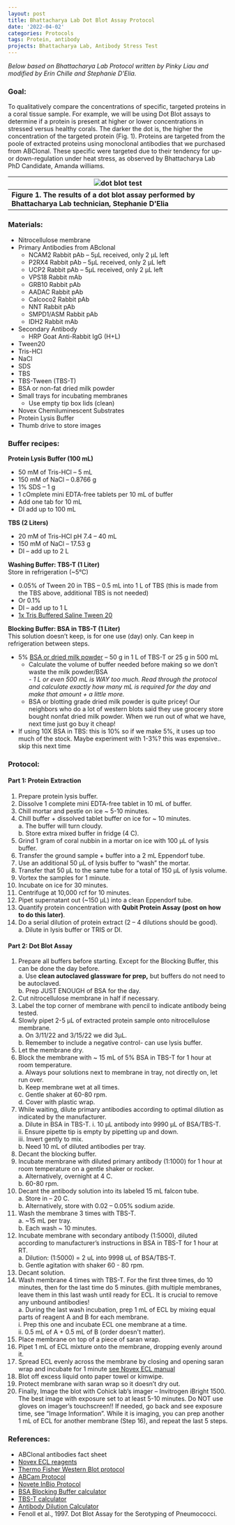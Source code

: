 ```yaml
---
layout: post
title: Bhattacharya Lab Dot Blot Assay Protocol  
date: '2022-04-02'
categories: Protocols
tags: Protein, antibody
projects: Bhattacharya Lab, Antibody Stress Test
---
```


*Below based on Bhattacharya Lab Protocol written by Pinky Liau and modified by Erin Chille and Stephanie D'Elia.*

### Goal:

To qualitatively compare the concentrations of specific, targeted proteins in a coral tissue sample. For example, we will be using Dot Blot assays to determine if a protein is present at higher or lower concentrations in stressed versus healthy corals. The darker the dot is, the higher the concentration of the targeted protein (Fig. 1). Proteins are targeted from the poole of extracted proteins using monoclonal antibodies that we purchased from ABClonal. These specific were targeted due to their tendency for up- or down-regulation under heat stress, as observed by Bhattacharya Lab PhD Candidate, Amanda williams.

| ![dot blot test](https://raw.githubusercontent.com/echille/E.-Chille-Open-Lab-Notebook/master/images/2022-03-29-GRB10.png) |  
| --- |  
| <b> Figure 1. The results of a dot blot assay performed by Bhattacharya Lab technician, Stephanie D'Elia <b> |  

### Materials:  
 - Nitrocellulose membrane  
 - Primary Antibodies from ABclonal  
    - NCAM2 Rabbit pAb – 5µL received, only 2 µL left  
    - P2RX4 Rabbit pAb – 5µL received, only 2 µL left  
     - UCP2 Rabbit pAb – 5µL received, only 2 µL left  
     - VPS18 Rabbit mAb   
     - GRB10 Rabbit pAb  
     - AADAC Rabbit pAb  
     - Calcoco2 Rabbit pAb  
    - NNT Rabbit pAb  
     - SMPD1/ASM Rabbit pAb  
     - IDH2 Rabbit mAb  
  - Secondary Antibody  
     - HRP Goat Anti-Rabbit IgG (H+L)  
 - Tween20  
 - Tris-HCl  
 - NaCl  
 - SDS  
 - TBS  
 - TBS-Tween (TBS-T)  
 - BSA or non-fat dried milk powder  
 - Small trays for incubating membranes  
     - Use empty tip box lids (clean)  
 - Novex Chemiluminescent Substrates  
 - Protein Lysis Buffer  
 - Thumb drive to store images

### Buffer recipes:

**Protein Lysis Buffer (100 mL)**
- 50 mM of Tris-HCl – 5 mL  
- 150 mM of NaCl – 0.8766 g  
- 1% SDS – 1 g   
- 1 cOmplete mini EDTA-free tablets per 10 mL of buffer  
- Add one tab for 10 mL  
- DI add up to 100 mL

**TBS (2 Liters)**  
- 20 mM of Tris-HCl pH 7.4 – 40 mL  
- 150 mM of NaCl – 17.53 g  
- DI – add up to 2 L  

**Washing Buffer: TBS-T (1 Liter)**  
Store in refrigeration (~5℃)  
- 0.05% of Tween 20 in TBS – 0.5 mL into 1 L of TBS (this is made from the TBS above, additional TBS is not needed)  
- Or 0.1%  
- DI – add up to 1 L  
- [1x Tris Buffered Saline Tween 20](https://www.sigmaaldrich.com/US/en/support/calculators-and-apps/1x-tris-buffered-saline-tween-20)

**Blocking Buffer: BSA in TBS-T (1 Liter)**  
This solution doesn’t keep, is for one use (day) only. Can keep in refrigeration between steps.  
- 5% [BSA or dried milk powder](https://www.sigmaaldrich.com/US/en/support/calculators-and-apps/bsa-blocking-buffer) – 50 g in 1 L of TBS-T or 25 g in 500 mL
    - Calculate the volume of buffer needed before making so we don’t waste the milk powder/BSA  
    *- 1 L or even 500 mL is WAY too much. Read through the protocol and calculate exactly how many mL is required for the day and make that amount + a little more.*  
    - BSA or blotting grade dried milk powder is quite pricey! Our neighbors who do a lot of western blots said they use grocery store bought nonfat dried milk powder. When we run out of what we have, next time just go buy it cheap!  
- If using 10X BSA in TBS: this is 10% so if we make 5%, it uses up too much of the stock. Maybe experiment with 1-3%? this was expensive.. skip this next time

### Protocol:
  
#### Part 1: Protein Extraction  
1.	Prepare protein lysis buffer.  
2.	Dissolve 1 complete mini EDTA-free tablet in 10 mL of buffer.  
3.	Chill mortar and pestle on ice ~ 5-10 minutes.  
4.	Chill buffer + dissolved tablet buffer on ice for ~ 10 minutes.  
    a. The buffer will turn cloudy.  
    b. Store extra mixed buffer in fridge (4 C).  
5.	Grind 1 gram of coral nubbin in a mortar on ice with 100 µL of lysis buffer.  
6.	Transfer the ground sample + buffer into a 2 mL Eppendorf tube.  
7.	Use an additional 50 µL of lysis buffer to “wash” the mortar.  
8.	Transfer that 50 µL to the same tube for a total of 150 µL of lysis volume.  
9.  Vortex the samples for 1 minute.  
10.  Incubate on ice for 30 minutes.  
11.  Centrifuge at 10,000 rcf for 10 minutes.  
12.  Pipet supernatant out (~150 µL) into a clean Eppendorf tube.  
13.  Quantify protein concentration with **Qubit Protein Assay (post on how to do this later)**.  
14.  Do a serial dilution of protein extract (2 – 4 dilutions should be good).  
      a. Dilute in lysis buffer or TRIS or DI.  

#### Part 2: Dot Blot Assay  
1. Prepare all buffers before starting. Except for the Blocking Buffer, this can be done the day before.  
    a. Use **clean autoclaved glassware for prep,** but buffers do not need to be autoclaved.  
    b. Prep JUST ENOUGH of BSA for the day.  
2. Cut nitrocellulose membrane in half if necessary.  
3. Label the top corner of membrane with pencil to indicate antibody being tested.  
4. Slowly pipet 2-5 µL of extracted protein sample onto nitrocellulose membrane.  
    a. On 3/11/22 and 3/15/22 we did 3µL.  
    b. Remember to include a negative control- can use lysis buffer.  
5. Let the membrane dry.  
6. Block the membrane with ~ 15 mL of 5% BSA in TBS-T for 1 hour at room temperature.  
    a. Always pour solutions next to membrane in tray, not directly on, let run over.  
    b. Keep membrane wet at all times.  
    c. Gentle shaker at 60-80 rpm.  
    d. Cover with plastic wrap.
7. While waiting, dilute primary antibodies according to optimal dilution as indicated by the manufacturer.  
  a. Dilute in BSA in TBS-T.
      i. 10 µL antibody into 9990 µL of BSA/TBS-T.  
      ii. Ensure pipette tip is empty by pipetting up and down.  
      iii. Invert gently to mix.  
  b. Need 10 mL of diluted antibodies per tray.  
8. Decant the blocking buffer.  
9. Incubate membrane with diluted primary antibody (1:1000) for 1 hour at room temperature on a gentle shaker or rocker.   
  a. Alternatively, overnight at 4 C.  
  b. 60-80 rpm.  
10. Decant the antibody solution into its labeled 15 mL falcon tube.  
   a. Store in – 20 C.  
   b. Alternatively, store with 0.02 – 0.05% sodium azide.  
11. Wash the membrane 3 times with TBS-T.  
   a. ~15 mL per tray.  
   b. Each wash ~ 10 minutes.  
12. Incubate membrane with secondary antibody (1:5000), diluted according to manufacturer’s instructions in BSA in TBS-T for 1 hour at RT.  
   a. Dilution: (1:5000) = 2 uL into 9998 uL of BSA/TBS-T.  
   b. Gentle agitation with shaker 60 - 80 rpm.
13. Decant solution.  
14. Wash membrane 4 times with TBS-T.  For the first three times, do 10 minutes, then for the last time do 5 minutes. @ith multiple membranes, leave them in this last wash until ready for ECL. It is crucial to remove any unbound antibodies!  
   a. During the last wash incubation, prep 1 mL of ECL by mixing equal parts of reagent A and B for each membrane.  
      i. Prep this one and incubate ECL one membrane at a time.  
      ii. 0.5 mL of A + 0.5 mL of B (order doesn't matter).  
15. Place membrane on top of a piece of saran wrap.  
16. Pipet 1 mL of ECL mixture onto the membrane, dropping evenly around it.  
17. Spread ECL evenly across the membrane by closing and opening saran wrap and incubate for 1 minute [see Novex ECL manual](https://www.thermofisher.com/order/catalog/product/WP20005)  
18. Blot off excess liquid onto paper towel or kimwipe.  
19. Protect membrane with saran wrap so it doesn’t dry out.  
20. Finally, Image the blot with Cohick lab’s imager – Invitrogen iBright 1500. The best image with exposure set to at least 5-10 minutes. Do NOT use gloves on imager’s touchscreen!! If needed, go back and see exposure time, see “Image Information”. While it is imaging, you can prep another 1 mL of ECL for another membrane (Step 16), and repeat the last 5 steps.   

### References:
- ABClonal antibodies fact sheet  
- [Novex ECL reagents](https://www.thermofisher.com/order/catalog/product/WP20005)  
- [Thermo Fisher Western Blot protocol](https://assets.thermofisher.com/TFS-Assets/BID/Reference-Materials/general-fluorescent-western-blotting-protocol.pdf)  
- [ABCam Protocol](https://www.abcam.com/ps/pdf/protocols/Dot%20blot%20protocol.pdf)  
- [Novete InBio Protocol](http://novateinbio.com/techinfo/protocols/Dot%20Blot%20Protocol.pdf)  
- [BSA Blocking Buffer calculator](https://www.sigmaaldrich.com/US/en/support/calculators-and-apps/bsa-blocking-buffer)  
- [TBS-T calculator](https://www.sigmaaldrich.com/US/en/support/calculators-and-apps/1x-tris-buffered-saline-tween-20)  
- [Antibody Dilution Calculator](https://www.thermofisher.com/us/en/home/life-science/protein-biology/protein-biology-learning-center/protein-gel-electrophoresis-information/western-blot-antibody-dilution-calculator.html)  
- Fenoll et al., 1997. Dot Blot Assay for the Serotyping of Pneumococci.  
